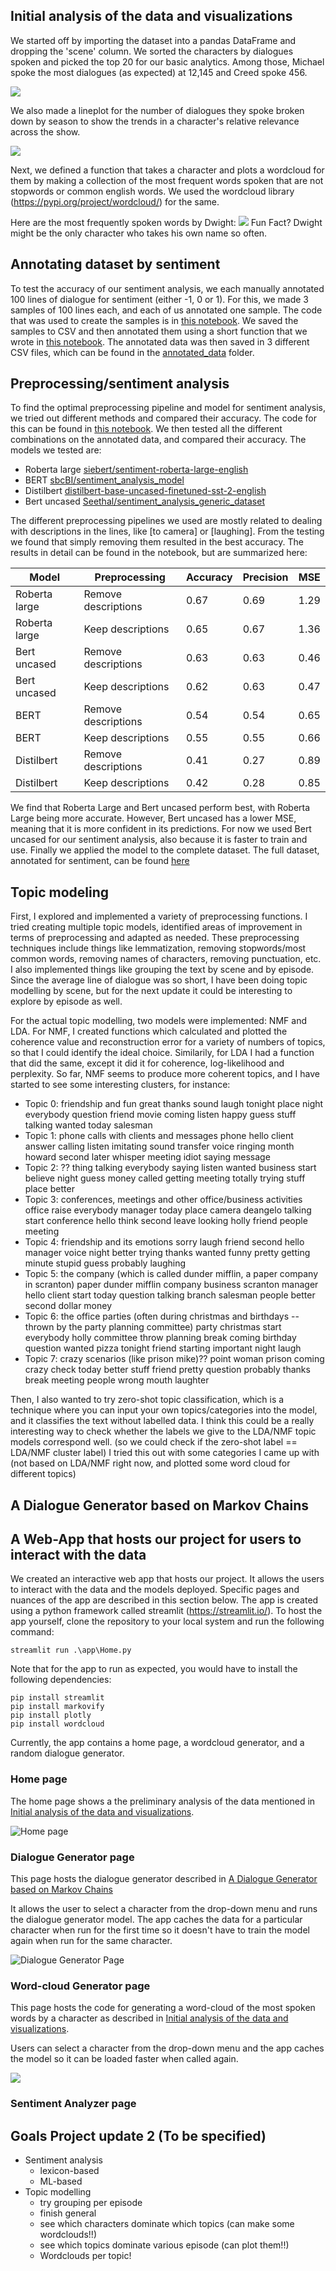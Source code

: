 ## Initial analysis of the data and visualizations

We started off by importing the dataset into a pandas DataFrame and dropping the 'scene' column. We sorted the characters by dialogues spoken and picked the top 20 for our basic analytics. Among those, Michael spoke the most dialogues (as expected) at 12,145 and Creed spoke 456. 

![](Images/dialogues_spoken.png)

We also made a lineplot for the number of dialogues they spoke broken down by season to show the trends in a character's relative relevance across the show.

![](Images/dialogues_by_season.png)

Next, we defined a function that takes a character and plots a wordcloud for them by making a collection of the most frequent words spoken that are not stopwords or common english words. We used the wordcloud library (https://pypi.org/project/wordcloud/) for the same. 

Here are the most frequently spoken words by Dwight:
![](Images/dwight_wordcloud.png)
Fun Fact? Dwight might be the only character who takes his own name so often.  

## Annotating dataset by sentiment

To test the accuracy of our sentiment analysis, we each manually annotated 100 lines of dialogue for sentiment (either -1, 0 or 1). For this, we made 3 samples of 100 lines each, and each of us annotated one sample. The code that was used to create the samples is in [this notebook](annotated_data/make_samples.ipynb). We saved the samples to CSV and then annotated them using a short function that we wrote in [this notebook](annotated_data/annotate.ipynb). The annotated data was then saved in 3 different CSV files, which can be found in the [annotated_data](annotated_data) folder.

## Preprocessing/sentiment analysis

To find the optimal preprocessing pipeline and model for sentiment analysis, we tried out different methods and compared their accuracy. The code for this can be found in [this notebook](sentiment_analysis/notebook_luuk.ipynb). We then tested all the different combinations on the annotated data, and compared their accuracy. The models we tested are:

- Roberta large [siebert/sentiment-roberta-large-english](https://huggingface.co/siebert/sentiment-roberta-large-english)
- BERT [sbcBI/sentiment_analysis_model](https://huggingface.co/sbcBI/sentiment_analysis_model)
- Distilbert [distilbert-base-uncased-finetuned-sst-2-english](https://huggingface.co/distilbert-base-uncased-finetuned-sst-2-english)
- Bert uncased [Seethal/sentiment_analysis_generic_dataset](https://huggingface.co/Seethal/sentiment_analysis_generic_dataset)

The different preprocessing pipelines we used are mostly related to dealing with descriptions in the lines, like [to camera] or [laughing]. From the testing we found that simply removing them resulted in the best accuracy. The results in detail can be found in the notebook, but are summarized here:

| Model | Preprocessing | Accuracy | Precision | MSE |
| --- | --- | --- | --- | --- |
| Roberta large | Remove descriptions | 0.67 | 0.69 | 1.29 |
| Roberta large | Keep descriptions | 0.65 | 0.67 | 1.36 |
| Bert uncased | Remove descriptions | 0.63 | 0.63 | 0.46 |
| Bert uncased | Keep descriptions | 0.62 | 0.63 | 0.47 |
| BERT | Remove descriptions | 0.54 | 0.54 | 0.65 |
| BERT | Keep descriptions | 0.55 | 0.55 | 0.66 |
| Distilbert | Remove descriptions | 0.41 | 0.27 | 0.89 |
| Distilbert | Keep descriptions | 0.42 | 0.28 | 0.85 |

We find that Roberta Large and Bert uncased perform best, with Roberta Large being more accurate. However, Bert uncased has a lower MSE, meaning that it is more confident in its predictions. For now we used Bert uncased for our sentiment analysis, also because it is faster to train and use. Finally we applied the model to the complete dataset. The full dataset, annotated for sentiment, can be found [here](sentiment_analysis/Sentiment_labeled_data.csv)

## Topic modeling
First, I explored and implemented a variety of preprocessing functions. I tried creating multiple topic models, identified areas of improvement in terms of preprocessing and adapted as needed. These preprocessing techniques include things like lemmatization, removing stopwords/most common words, removing names of characters, removing punctuation, etc. I also implemented things like grouping the text by scene and by episode. Since the average line of dialogue was so short, I have been doing topic modelling by scene, but for the next update it could be interesting to explore by episode as well.

For the actual topic modelling, two models were implemented: NMF and LDA. For NMF, I created functions which calculated and plotted the coherence value and reconstruction error for a variety of numbers of topics, so that I could identify the ideal choice. Similarily, for LDA I had a function that did the same, except it did it for coherence, log-likelihood and perplexity. So far, NMF seems to produce more coherent topics, and I have started to see some interesting clusters, for instance:

- Topic 0: friendship and fun
great thanks sound laugh tonight place night everybody question friend movie coming listen happy guess stuff talking wanted today salesman
- Topic 1: phone calls with clients and messages
phone hello client answer calling listen imitating sound transfer voice ringing month howard second later whisper meeting idiot saying message
- Topic 2: ??
thing talking everybody saying listen wanted business start believe night guess money called getting meeting totally trying stuff place better
- Topic 3: conferences, meetings and other office/business activities
office raise everybody manager today place camera deangelo talking start conference hello think second leave looking holly friend people meeting
- Topic 4: friendship and its emotions
sorry laugh friend second hello manager voice night better trying thanks wanted funny pretty getting minute stupid guess probably laughing
- Topic 5: the company (which is called dunder mifflin, a paper company in scranton)
paper dunder mifflin company business scranton manager hello client start today question talking branch salesman people better second dollar money
- Topic 6: the office parties (often during christmas and birthdays -- thrown by the party planning committee)
party christmas start everybody holly committee throw planning break coming birthday question wanted pizza tonight friend starting important night laugh
- Topic 7: crazy scenarios (like prison mike)??
point woman prison coming crazy check today better stuff friend pretty question probably thanks break meeting people wrong mouth laughter

Then, I also wanted to try zero-shot topic classification, which is a technique where you can input your own topics/categories into the model, and it classifies the text without labelled data. I think this could be a really interesting way to check whether the labels we give to the LDA/NMF topic models correspond well. (so we could check if the zero-shot label == LDA/NMF cluster label) I tried this out with some categories I came up with (not based on LDA/NMF right now, and plotted some word cloud for different topics)

## A Dialogue Generator based on Markov Chains

<Insert description here>

## A Web-App that hosts our project for users to interact with the data

We created an interactive web app that hosts our project. It allows the users to interact with the data and the models deployed. Specific pages and nuances of the app are described in this section below. The app is created using a python framework called streamlit (https://streamlit.io/). To host the app yourself, clone the repository to your local system and run the following command:
	
	streamlit run .\app\Home.py

Note that for the app to run as expected, you would have to install the following dependencies:
	
	pip install streamlit
	pip install markovify
	pip install plotly
	pip install wordcloud

Currently, the app contains a home page, a wordcloud generator, and a random dialogue generator. 

### Home page
The home page shows a the preliminary analysis of the data mentioned in [Initial analysis of the data and visualizations](#Initial-analysis-of-the-data-and-visualizations). 

![Home page](Images/app_home.png)

### Dialogue Generator page
This page hosts the dialogue generator described in [A Dialogue Generator based on Markov Chains](#A-Dialogue-Generator-based-on-Markov-Chains)

It allows the user to select a character from the drop-down menu and runs the dialogue generator model. The app caches the data for a particular character when run for the first time so it doesn't have to train the model again when run for the same character. 

![Dialogue Generator Page](Images/app_dialogue_generator_page.png)

### Word-cloud Generator page

This page hosts the code for generating a word-cloud of the most spoken words by a character as described in [Initial analysis of the data and visualizations](#Initial-analysis-of-the-data-and-visualizations).

Users can select a character from the drop-down menu and the app caches the model so it can be loaded faster when called again. 

![](Images/app_wordcloud_page.png)

### Sentiment Analyzer page

<Insert description here>

## Goals Project update 2 (To be specified)

- Sentiment analysis
    - lexicon-based
    - ML-based
- Topic modelling
    - try grouping per episode
    - finish general
    - see which characters dominate which topics (can make some wordclouds!!)
    - see which topics dominate various episode (can plot them!!)
    - Wordclouds per topic!

